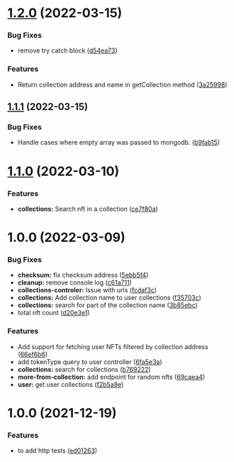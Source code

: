 # [1.2.0](https://github.com/UniverseXYZ/Universe-Datascraper-API/compare/v1.1.1...v1.2.0) (2022-03-15)


### Bug Fixes

* remove try catch block ([d54ea73](https://github.com/UniverseXYZ/Universe-Datascraper-API/commit/d54ea73554f0da395e50728738f7863f42b993f0))


### Features

* Return collection address and name in getCollection method ([3a25998](https://github.com/UniverseXYZ/Universe-Datascraper-API/commit/3a25998c024632dd7f7032f74448c3b7f557484c))

## [1.1.1](https://github.com/UniverseXYZ/Universe-Datascraper-API/compare/v1.1.0...v1.1.1) (2022-03-15)


### Bug Fixes

* Handle cases where empty array was passed to mongodb. ([b9fab15](https://github.com/UniverseXYZ/Universe-Datascraper-API/commit/b9fab15712a05ad505f20ff17f19e6ea143dc487))

# [1.1.0](https://github.com/UniverseXYZ/Universe-Datascraper-API/compare/v1.0.0...v1.1.0) (2022-03-10)


### Features

* **collections:** Search nft in a collection ([ce7f80a](https://github.com/UniverseXYZ/Universe-Datascraper-API/commit/ce7f80a7f75293734609f6422b4ef4910d20e534))

# 1.0.0 (2022-03-09)


### Bug Fixes

* **checksum:** fix checksum address ([5ebb5f4](https://github.com/UniverseXYZ/Universe-Datascraper-API/commit/5ebb5f48af8e71ef933df816e7cfe42c24902765))
* **cleanup:** remove console log ([c61a711](https://github.com/UniverseXYZ/Universe-Datascraper-API/commit/c61a71190cbd5801a017eec36c24f67615884784))
* **collections-controler:** Issue with urls ([fcdaf3c](https://github.com/UniverseXYZ/Universe-Datascraper-API/commit/fcdaf3cc3a12d16ac29f763ca78d0624af666f91))
* **collections:** Add collection name to user collections ([f35703c](https://github.com/UniverseXYZ/Universe-Datascraper-API/commit/f35703c8e702d987066d7b927b99e7a9239e5162))
* **collections:** search for part of the collection name ([3b85ebc](https://github.com/UniverseXYZ/Universe-Datascraper-API/commit/3b85ebc456a23cba856f1d04353142975fd3f39d))
* total nft count ([d20e3e1](https://github.com/UniverseXYZ/Universe-Datascraper-API/commit/d20e3e1bdb31c7745e2dbf4e61e27b0f7aa16f50))


### Features

* Add support for fetching user NFTs filtered by collection address ([66ef6b6](https://github.com/UniverseXYZ/Universe-Datascraper-API/commit/66ef6b65e0ba5acd599eae5c84a4c2e1353f8433))
* add tokenType query to user controller ([6fa5e3a](https://github.com/UniverseXYZ/Universe-Datascraper-API/commit/6fa5e3a11c6878d25d7500b00d40b66cf41c220e))
* **collections:** search for collections ([b769222](https://github.com/UniverseXYZ/Universe-Datascraper-API/commit/b769222f18a09d07ed98994ccc97af908e3b53e3))
* **more-from-collection:** add endpoint for random nfts ([69caea4](https://github.com/UniverseXYZ/Universe-Datascraper-API/commit/69caea42491ac2b101d1f5f5d4236f75baaaed8a))
* **user:** get user collections ([f2b5a8e](https://github.com/UniverseXYZ/Universe-Datascraper-API/commit/f2b5a8eca9f6c18b68d534c7c9ced8c152ea5eee))

# 1.0.0 (2021-12-19)


### Features

* to add http tests ([ed01263](https://github.com/UniverseXYZ/Marketplace-Backend/commit/ed0126371593e1ccb78a31db641427ab37c8e2dd))
